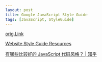 ```yaml
---
layout: post
title: Google JavaScript Style Guide
tags: [JavaScript, StyleGuide]
---
```


[orig.Link](https://google.github.io/styleguide/javascriptguide.xml)

[Website Style Guide Resources](http://styleguides.io/)

[有哪些比较好的 JavaScript 代码风格？ | 知乎](https://www.zhihu.com/question/19738255)
